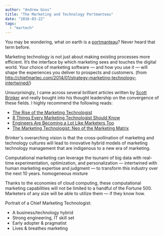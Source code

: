 ```yaml
---
author: "Andrew Goss"
title: "The Marketing and Technology Portmanteau"
date: "2016-03-22"
tags:
  - "martech"
---
```


You may be wondering, what on earth is a <a href="https://en.wikipedia.org/wiki/Portmanteau" target="_blank">portmanteau</a>? Never heard that term before.

Marketing technology is not just about making existing processes more efficient. It’s the interface by which marketing sees and touches the digital world. Your choice of marketing software — and how you use it — will shape the experiences you deliver to prospects and customers. (from http://chiefmartec.com/2014/01/strategy-marketing-technology-intertwined/)

Unsurprisingly, I came across several brilliant articles written by <a href="http://chiefmartec.com/about" target="_blank">Scott Brinker</a> and really bought into his thought leadership on the convergence of these fields. I highly recommend the following reads:

* <a href="http://chiefmartec.com/2010/04/rise-of-the-marketing-technologist" target="_blank">The Rise of the Marketing Technologist</a>
* <a href="http://chiefmartec.com/2011/01/8-things-every-marketing-technologist-should-know" target="_blank">8 Things Every Marketing Technologist Should Know</a>
* <a href="http://chiefmartec.com/2012/05/engineers-are-becoming-a-lot-like-marketers-too" target="_blank">Engineers Are Becoming a Lot Like Marketers Too</a>
* <a href="http://chiefmartec.com/2013/12/marketing-technologist-neo-marketing-matrix" target="_blank">The Marketing Technologist: Neo of the Marketing Matrix</a>

Brinker's overarching vision is that the cross-pollination of marketing and technology cultures will lead to innovative hybrid models of marketing technology management that are indigenous to a new era of marketing.

Computational marketing can leverage the tsunami of big data with real-time experimentation, optimization, and personalization — intertwined with human marketing expertise and judgment — to transform this industry over the next 10 years. homogeneous mixture

Thanks to the economies of cloud computing, these computational marketing capabilities will not be limited to a handful of the Fortune 500. Marketers of any size will be able to utilize them — if they know how.

Portrait of a Chief Marketing Technologist:

* A business/technology hybrid
* Strong engineering, IT skill set
* Early adopter & pragmatist
* Lives & breathes marketing